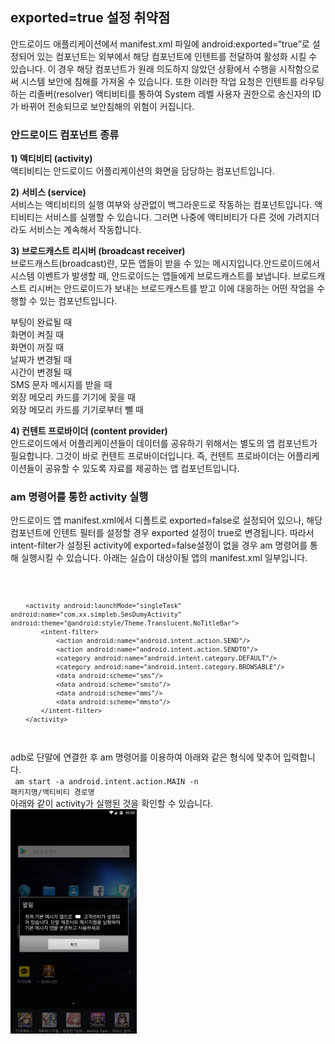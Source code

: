 ## exported=true 설정 취약점

안드로이드 애플리케이션에서 manifest.xml 파일에 android:exported=“true”로 설정되어 있는 컴포넌트는 
외부에서 해당 컴포넌트에 인텐트를 전달하여 활성화 시킬 수 있습니다.
이 경우 해당 컴포넌트가 원래 의도하지 않았던 상황에서 수행을 시작함으로써 시스템 보안에 침해를 가져올 수 있습니다. 
또한 이러한 작업 요청은 인텐트를 라우팅 하는 리졸버(resolver) 액티비티를 통하여 System 레벨 사용자 권한으로 송신자의 ID가 바뀌어 
전송되므로 보안침해의 위험이 커집니다.

### 안드로이드 컴포넌트 종류

<b> 1) 액티비티 (activity) </b> <br>
액티비티는 안드로이드 어플리케이션의 화면을 담당하는 컴포넌트입니다.

<b>2) 서비스 (service)</b> <br>
서비스는 액티비티의 실행 여부와 상관없이 백그라운드로 작동하는 컴포넌트입니다. 
액티비티는 서비스를 실행할 수 있습니다. 그러면  나중에 액티비티가 다른 것에 가려지더라도 서비스는 계속해서 작동합니다.

<b>3) 브로드캐스트 리시버 (broadcast receiver)</b> <br>
브로드캐스트(broadcast)란, 모든 앱들이 받을 수 있는 메시지입니다.안드로이드에서 시스템 이벤트가 발생할 때, 
안드로이드는 앱들에게 브로드캐스트를 보냅니다. 
브로드캐스트 리시버는 안드로이드가 보내는 브로드캐스트를 받고 이에 대응하는 어떤 작업을 수행할 수 있는 컴포넌트입니다.

부팅이 완료될 때 <br>
화면이 켜질 때 <br>
화면이 꺼질 때 <br>
날짜가 변경될 때 <br>
시간이 변경될 때 <br>
SMS 문자 메시지를 받을 때 <br>
외장 메모리 카드를 기기에 꽂을 때 <br>
외장 메모리 카드를 기기로부터 뺄 때 <br>
 
<b>4) 컨텐트 프로바이더 (content provider)</b> <br>
안드로이드에서 어플리케이션들이 데이터를 공유하기 위해서는 별도의 앱 컴포넌트가 필요합니다. 그것이 바로 컨텐트 프로바이더입니다.
즉, 컨텐트 프로바이더는 어플리케이션들이 공유할 수 있도록 자료를 제공하는 앱 컴포넌트입니다.

### am 명령어를 통한 activity 실행
안드로이드 앱 manifest.xml에서 디폴트로 exported=false로 설정되어 있으나, 해당 컴포넌트에 인텐트 필터를 설정할 경우 exported 설정이 true로 변경됩니다. 따라서 intent-filter가 설정된 activity에 exported=false설정이 없을 경우 am 명령어를 통해 실행시킬 수 있습니다.
아래는 실습이 대상이될 앱의 manifest.xml 일부입니다.

<code>

        <activity android:launchMode="singleTask" android:name="com.xx.simpleb.SmsDumyActivity" android:theme="@android:style/Theme.Translucent.NoTitleBar">
            <intent-filter>
                <action android:name="android.intent.action.SEND"/>
                <action android:name="android.intent.action.SENDTO"/>
                <category android:name="android.intent.category.DEFAULT"/>
                <category android:name="android.intent.category.BROWSABLE"/>
                <data android:scheme="sms"/>
                <data android:scheme="smsto"/>
                <data android:scheme="mms"/>
                <data android:scheme="mmsto"/>
            </intent-filter>
        </activity>
        
</code>

adb로 단말에 연결한 후 am 명령어를 이용하여 아래와 같은 형식에 맞추어 입력합니다.<br>
<code>
 am start -a android.intent.action.MAIN -n 패키지명/액티비티 경로명
 </code> <br>
 아래와 같이 activity가 실행된 것을 확인할 수 있습니다.
 <img src="./amstart.png" width="40%">
 
 

